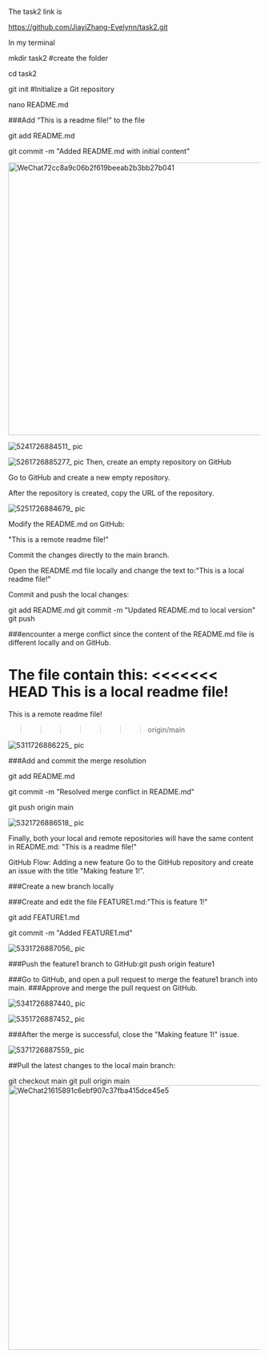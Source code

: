 The task2 link is

https://github.com/JiayiZhang-Evelynn/task2.git


In my terminal

mkdir task2  #create the folder

cd task2

git init #Initialize a Git repository

nano README.md

###Add “This is a readme file!” to the file

git add README.md

git commit -m "Added README.md with initial content"


<img width="545" alt="WeChat72cc8a9c06b2f619beeab2b3bb27b041" src="https://github.com/user-attachments/assets/385526c2-f8f8-4d95-8a31-64926145bd0b">


![5241726884511_ pic](https://github.com/user-attachments/assets/7f6fe929-94b4-423f-90e2-91081e750997)

![5261726885277_ pic](https://github.com/user-attachments/assets/18634e65-263a-4555-82de-f612d4663e83)
Then, create an empty repository on GitHub

Go to GitHub and create a new empty repository.

After the repository is created, copy the URL of the repository.

![5251726884679_ pic](https://github.com/user-attachments/assets/16972d73-80c8-4a70-bab9-ef83343b16a9)

Modify the README.md on GitHub:

"This is a remote readme file!"

Commit the changes directly to the main branch.

Open the README.md file locally and change the text to:"This is a local readme file!"

Commit and push the local changes:

git add README.md
git commit -m "Updated README.md to local version"
git push

###encounter a merge conflict since the content of the README.md file is different locally and on GitHub.

The file contain this:
<<<<<<< HEAD
This is a local readme file!
=======
This is a remote readme file!
>>>>>>> origin/main

![5311726886225_ pic](https://github.com/user-attachments/assets/6a6d597d-827c-4f91-87b9-590b6ec18efa)

###Add and commit the merge resolution

git add README.md

git commit -m "Resolved merge conflict in README.md"

git push origin main


![5321726886518_ pic](https://github.com/user-attachments/assets/66535644-b009-44df-91d4-5755fbdf2ddb)


Finally, both your local and remote repositories will have the same content in README.md:
"This is a readme file!"



GitHub Flow: Adding a new feature
Go to the GitHub repository and create an issue with the title "Making feature 1!".

###Create a new branch locally

###Create and edit the file FEATURE1.md:"This is feature 1!" 

git add FEATURE1.md

git commit -m "Added FEATURE1.md"

![5331726887056_ pic](https://github.com/user-attachments/assets/43b51707-c2fa-4ce5-b32e-f749cf27f3ad)


###Push the feature1 branch to GitHub:git push origin feature1

###Go to GitHub, and open a pull request to merge the feature1 branch into main.
###Approve and merge the pull request on GitHub.

![5341726887440_ pic](https://github.com/user-attachments/assets/7effb8af-2418-4059-ad2c-c3082385ffc9)

![5351726887452_ pic](https://github.com/user-attachments/assets/7c93ea95-f13c-4442-bf44-1e9f5962d8c2)

###After the merge is successful, close the "Making feature 1!" issue.


![5371726887559_ pic](https://github.com/user-attachments/assets/f98241cb-a3ec-47c3-be84-e839f0446dfc)


##Pull the latest changes to the local main branch:

git checkout main
git pull origin main
<img width="529" alt="WeChat21615891c6ebf907c37fba415dce45e5" src="https://github.com/user-attachments/assets/b1d5e2c2-83e1-4ed1-8a8d-e8b892d3a685">

